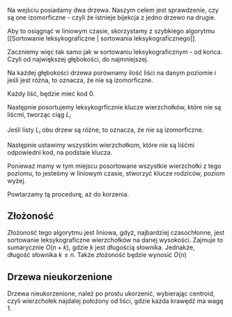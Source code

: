 Na wejściu posiadamy dwa drzewa. Naszym celem jest sprawdzenie, czy są one izomorficzne - czyli że istnieje bijekcja z jedno drzewo na drugie.

Aby to osiągnąć w liniowym czasie, skorzystamy z szybkiego algorytmu [[Sortowanie leksykograficzne | sortowania leksykograficznego]].

Zaczniemy więc tak samo jak w sortowaniu leksykograficznym - od końca. Czyli od największej głębokości, do najmniejszej.

Na każdej głębokości drzewa porównamy ilość liści na danym poziomie i jeśli jest różna, to oznacza, że nie są izomorficzne.

Każdy liść, będzie mieć kod $0$.

Następnie posortujemy leksykogrficznie klucze wierzchołków, które nie są liścmi, tworząc ciąg $L_i$

Jeśli listy $L_i$ obu drzew są różne, to oznacza, że nie są izomorficzne.

Następnie ustawimy wszystkim wierzchołkom, które nie są liśćmi odpowiedni kod, na podstaie klucza.

Ponieważ mamy w tym miejscu posortowane wszystkie wierzchołki z tego poziomu, to jesteśmy w liniowym czasie, stworzyć klucze rodziców, poziom wyżej.

Powtarzamy tą procedurę, aż do korzenia.

## Złożoność

Złożoność tego algorytmu jest liniowa, gdyż, najbardziej czasochłonne, jest sortowanie leksykograficzne wierzchołków na danej wysokości. Zajmuje to sumarycznie $O(n+k)$, gdzie $k$ jest długością słownika. Jednakże, długość słownika $k \le n$. Także złożoność będzie wynosić $O(n)$

## Drzewa nieukorzenione

Drzewa nieukorzenione, należ po prostu ukorzenić, wybierając centroid, czyli wierzchołek najdalej położony od liści, gdzie każda krawędź ma wagę $1$.